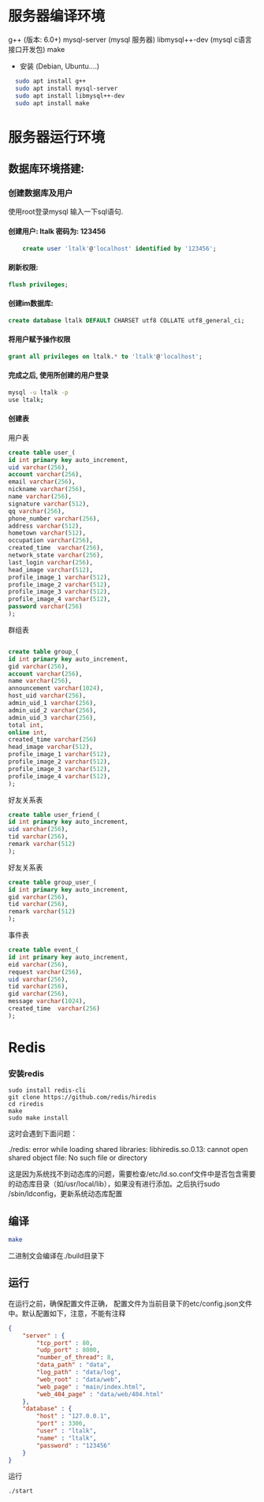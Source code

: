 # 服务器编译环境

g++                    (版本: 6.0+)
mysql-server      (mysql 服务器)
libmysql++-dev  (mysql c语言接口开发包)
make

* 安装 (Debian, Ubuntu....)

```sh
  sudo apt install g++
  sudo apt install mysql-server
  sudo apt install libmysql++-dev
  sudo apt install make
```



# 服务器运行环境


## 数据库环境搭建:

### 创建数据库及用户

使用root登录mysql 输入一下sql语句.

#### 创建用户: ltalk 密码为: 123456　
```sql
	create user 'ltalk'@'localhost' identified by '123456';
```

#### 刷新权限: 
```sql
flush privileges;
```

#### 创建im数据库:
```sql
create database ltalk DEFAULT CHARSET utf8 COLLATE utf8_general_ci;
```

#### 将用户赋予操作权限
```sql
grant all privileges on ltalk.* to 'ltalk'@'localhost';
```

#### 完成之后, 使用所创建的用户登录

```sh
mysql -u ltalk -p
use ltalk;
```

#### 创建表

用户表

```sql
create table user_(
id int primary key auto_increment,
uid varchar(256),
account varchar(256),
email varchar(256),
nickname varchar(256),
name varchar(256),
signature varchar(512),
qq varchar(256),
phone_number varchar(256),
address varchar(512),
hometown varchar(512),
occupation varchar(256),
created_time  varchar(256),
network_state varchar(256),
last_login varchar(256),
head_image varchar(512),
profile_image_1 varchar(512),
profile_image_2 varchar(512),
profile_image_3 varchar(512),
profile_image_4 varchar(512),
password varchar(256)
);
```

群组表

```sql

create table group_(
id int primary key auto_increment,
gid varchar(256),
account varchar(256),
name varchar(256),
announcement varchar(1024),
host_uid varchar(256),
admin_uid_1 varchar(256),
admin_uid_2 varchar(256),
admin_uid_3 varchar(256),
total int,
online int,
created_time varchar(256)
head_image varchar(512),
profile_image_1 varchar(512),
profile_image_2 varchar(512),
profile_image_3 varchar(512),
profile_image_4 varchar(512),
);
```

好友关系表

```sql
create table user_friend_(
id int primary key auto_increment,
uid varchar(256),
tid varchar(256),
remark varchar(512)
);
```

好友关系表

```sql
create table group_user_(
id int primary key auto_increment,
gid varchar(256),
tid varchar(256),
remark varchar(512)
);
```

事件表

```sql
create table event_(
id int primary key auto_increment,
eid varchar(256),
request varchar(256),
uid varchar(256),
tid varchar(256),
gid varchar(256),
message varchar(1024),
created_time  varchar(256)
);

```





# Redis

### 安装redis

```
sudo install redis-cli
git clone https://github.com/redis/hiredis
cd riredis
make
sudo make install
```

这时会遇到下面问题：

./redis: error while loading shared libraries: libhiredis.so.0.13: cannot open shared object file: No such file or directory

这是因为系统找不到动态库的问题，需要检查/etc/ld.so.conf文件中是否包含需要的动态库目录（如/usr/local/lib），如果没有进行添加。之后执行sudo /sbin/ldconfig，更新系统动态库配置 


## 编译

```sh
make
```

二进制文会编译在./build目录下



## 运行

在运行之前，确保配置文件正确， 配置文件为当前目录下的etc/config.json文件中。默认配置如下，注意，不能有注释

```json
{
    "server" : {
        "tcp_port" : 80,
        "udp_port" : 8000,
        "number_of_thread": 8,
        "data_path" : "data",
        "log_path" : "data/log",
        "web_root" : "data/web",
        "web_page" : "main/index.html",
        "web_404_page" : "data/web/404.html"
    },
    "database" : {
        "host" : "127.0.0.1",
        "port" : 3306,
        "user" : "ltalk",
        "name" : "ltalk",
        "password" : "123456"
    }
}
```



运行

```
./start
```

